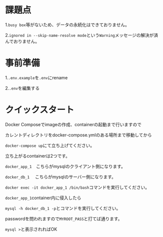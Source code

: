 # 課題点
1.`busy box`等がないため、データの永続化はできておりません。

2.`ignored in --skip-name-resolve mode`という`Warning`メッセージの解決が済んでおりません。

# 事前準備

1.`.env.example`を`.env`にrename

2.`.env`を編集する


# クイックスタート
Docker Composeでimageの作成、containerの起動まで行いますので

カレントディレクトリをdocker-compose.ymlのある場所まで移動してから

`docker-compose up`にて立ち上げてください。

立ち上がるcontainerは2つです。

`docker_app_1`　こちらがmysqlのクライアント側になります。

`docker_db_1`　 こちらがmysqlのサーバー側になります。

`docker exec -it docker_app_1 /bin/bash`コマンドを実行してください。

`docker_app_1`container内に侵入したら

`mysql -h docker_db_1 -p`とコマンドを実行してください。

passwordを問われますので`MYROOT_PASS`と打てば通ります。

`mysql >`と表示されればOK
